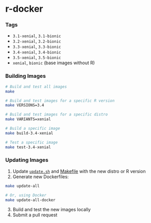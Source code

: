 # r-docker

### Tags
- `3.1-xenial`, `3.1-bionic`
- `3.2-xenial`, `3.2-bionic`
- `3.3-xenial`, `3.3-bionic`
- `3.4-xenial`, `3.4-bionic`
- `3.5-xenial`, `3.5-bionic`
- `xenial`, `bionic` (base images without R)

### Building Images
```bash
# Build and test all images
make

# Build and test images for a specific R version
make VERSIONS=3.4

# Build and test images for a specific distro
make VARIANTS=xenial

# Build a specific image
make build-3.4-xenial

# Test a specific image
make test-3.4-xenial
```

### Updating Images
1. Update [`update.sh`](update.sh) and [Makefile](Makefile) with the new distro or R version
2. Generate new Dockerfiles:
```bash
make update-all

# Or, using Docker
make update-all-docker
```
3. Build and test the new images locally
4. Submit a pull request
